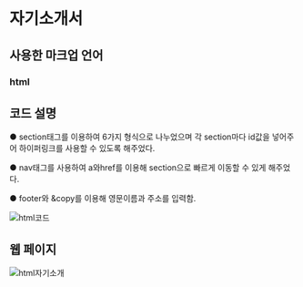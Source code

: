 # 자기소개서
 
 ## 사용한 마크업 언어
 ### html
 
 ## 코드 설명
 ● section태그를 이용하여 6가지 형식으로 나누었으며 각 section마다 id값을 넣어주어 하이퍼링크를 사용할 수 있도록 해주었다.
 
 ● nav태그를 사용하여 a와href를 이용해 section으로 빠르게 이동할 수 있게 해주었다.
 
 ● footer와 &copy를 이용해 영문이름과 주소를 입력함.
 
 ![html코드](https://user-images.githubusercontent.com/93521099/159752528-4b3148c8-1341-4d85-a381-63dd59d09181.png)

 ## 웹 페이지 

![html자기소개](https://user-images.githubusercontent.com/93521099/159752544-195337f0-974d-4bbb-8cf4-3eb4a6ef4126.png)
